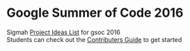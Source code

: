 # Google Summer of Code 2016
Sigmah [Project Ideas List](https://github.com/niksj/Sigmah-details/blob/master/ideas.md) for gsoc 2016        
Students can check out the [Contributers Guide](http://wiki.sigmah.org/doku.php?id=contributorguide:contributorguide) to get started
